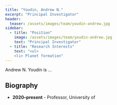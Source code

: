 ```yaml
---
title: "Youdin, Andrew N."
excerpt: "Principal Investigator"
header:
  teaser: /assets/images/team/youdin-andrew.jpg
sidebar:
  - title: "Position"
    image: /assets/images/team/youdin-andrew.jpg
    text: "Principal Investigator"
  - title: "Research Interests"
    text: "<ul>
    <li> Planet formation"
---
```


Andrew N. Youdin is ...

## Biography
- __2020–present__ - Professor, University of 
